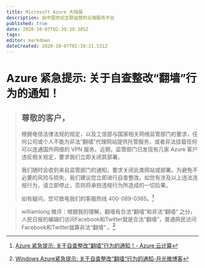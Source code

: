 ```yaml
---
title: Microsoft Azure 大陆版
description: 由中国世纪互联运营的云端服务平台
published: true
date: 2020-10-07T02:39:29.385Z
tags: 
editor: markdown
dateCreated: 2020-10-07T02:38:21.531Z
---
```


# Azure 紧急提示: 关于自查整改“翻墙”行为的通知！

> ## 尊敬的客户，
> 根据电信法律法规的规定，以及工信部与国家相关网络监管部门的要求，任何公司或个人不能为非法“翻墙”代理网站提供托管服务，或者非法挂载任何可以连通国外网络的 VPN 服务。近期，监管部门已发现有几家 Azure 客户违反相关规定，要求我们立即关闭其部署。
>
> 我们随时会收到来自监管部门的通知，要求关闭此类网站或部署。为避免不必要的风险与损失，我们建议您立即进行自查整改。如您有涉及以上违法违规行为，请立即停止，否则将承担违规行为所造成的一切后果。
>
> 如有疑问，您可致电我们的客服热线 400-089-0365。[^announcement]

[^announcement]: [Azure 紧急提示: 关于自查整改“翻墙”行为的通知！- Azure 云计算](https://web.archive.org/web/20200426180402/https://www.azure.cn/support/announcement/rectification-announcement/index.html#close)

> williamlong 微评：根据我的理解，翻墙有合法“翻墙”和非法“翻墙“ 之分，人民日报的编辑们访问Facebook和Twitter就是合法“翻墙”，普通网民访问Facebook和Twitter就算非法“翻墙“ 。[^2490]

[^2490]: [Windows Azure紧急提示: 关于自查整改“翻墙“行为的通知-月光微博客](https://web.archive.org/web/20160415062049/http://www.williamlong.info/blog/archives/2490.html)